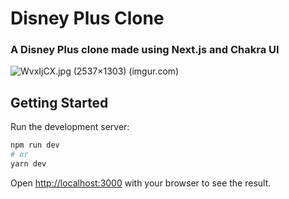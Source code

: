 # Disney Plus Clone

### A Disney Plus clone made using Next.js and Chakra UI

![WvxIjCX.jpg (2537×1303) (imgur.com)](https://i.imgur.com/WvxIjCX.jpg)

## Getting Started

Run the development server:

```bash
npm run dev
# or
yarn dev
```

Open [http://localhost:3000](http://localhost:3000) with your browser to see the result.
